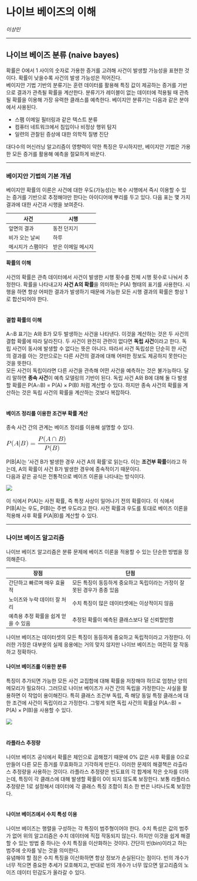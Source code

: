 나이브 베이즈의 이해
================
*이상민*

-----

## 나이브 베이즈 분류 (naive bayes)

확률은 0에서 1 사이의 숫자로 가용한 증거를 고려해 사건이 발생할 가능성을 표현한 것이다. 확률이 낮을수록 사건의 발생 가능성은
적어진다.  
베이지안 기법 기반의 분류기는 훈련 데이터를 활용해 특징 값이 제공하는 증거를 기반으로 결과가 관측될 확률을 계산한다. 분류기가
레이블이 없는 데이터에 적용될 때 관측될 확률을 이용해 가장 유력한 클래스를 예측한다. 베이지안 분류기는 다음과 같은 분야에서
사용된다.

  - 스팸 이메일 필터링과 같은 텍스트 분류
  - 컴퓨터 네트워크에서 침입이나 비정상 행위 탐지
  - 일련의 관찰된 증상에 대한 의학적 질병 진단

대다수의 머신러닝 알고리즘이 영향력이 약한 특징은 무시하지만, 베이지안 기법은 가용한 모든 증거를 활용해 예측을 절묘하게 바꾼다.

-----

### 베이지안 기법의 기본 개념

베이지안 확률의 이론은 사건에 대한 우도(가능성)는 복수 시행에서 즉시 이용할 수 있는 증거를 기반으로 추정해야만 한다는
아이디어에 뿌리를 두고 있다. 다음 표는 몇 가지 결과에 대한 사건과 시행을 보여준다.

| 사건        | 시행         |
| --------- | ---------- |
| 앞면의 결과    | 동전 던지기     |
| 비가 오는 날씨  | 하루         |
| 메시지가 스팸이다 | 받은 이메일 메시지 |

#### 확률의 이해

사건의 확률은 관측 데이터에서 사건이 발생한 시행 횟수를 전체 시행 횟수로 나눠서 추정한다. 확률을 나타내고자 **사건 A의
확률**을 의미하는 P(A) 형태의 표기를 사용한다. 시행을 하면 항상 어떠한 결과가 발생하기 때문에 가능한 모든 시행
결과의 확률은 항상 1로 합산되어야 한다. <br><br>

#### 결합 확률의 이해

A∩B 표기는 A와 B가 모두 발생하는 사건을 나타낸다. 이것을 계산하는 것은 두 사건의 결합 확률에 따라 달라진다. 두 사건이
완전히 관련이 없다면 **독립 사건**이라고 한다. 독립 사건이 동시에 발생할 수 없다는 뜻은 아니다. 따라서 사건 독립성은
단순히 한 사건의 결과를 아는 것만으로는 다른 사건의 결과에 대해 어떠한 정보도 제공하지 못한다는 것을 뜻한다.  
모든 사건이 독립이라면 다른 사건을 관측해 어떤 사건을 예측하는 것은 불가능하다. 달리 말하면 **종속 사건**이 예측 모델링의
기반이 된다. 독립 사건 A와 B에 대해 둘 다 발생할 확률은 P(A∩B) = P(A) × P(B) 처럼 계산할 수 있다.
하지만 종속 사건의 확률을 계산하는 것은 독립 사건의 확률을 계산하는 것보다 복잡하다. <br><br>

#### 베이즈 정리를 이용한 조건부 확률 계산

종속 사건 간의 관계는 베이즈 정리를 이용해 설명할 수 있다.

![](./formula/CodeCogsEqn.png)

P(B|A)는 ’사건 B가 발생한 경우 사건 A의 확률’로 읽는다. 이는 **조건부 확률**이라고 하는데, A의 확률이 사건 B가
발생한 경우에 종속적이기 때문이다.  
다음과 같은 공식은 전통적으로 베이즈 이론을 나타내는 방식이다.

![](./formula/CodeCogsEqn%20\(1\).png)

이 식에서 P(A)는 사전 확률, 즉 특정 사상이 일어나기 전의 확률이다. 이 식에서 P(B|A)는 우도, P(B)는 주변
우도라고 한다. 사전 확률과 우도를 토대로 베이즈 이론을 적용해 사후 확률 P(A|B)를 계산할 수 있다.

-----

### 나이브 베이즈 알고리즘

나이브 베이즈 알고리즘은 분류 문제에 베이즈 이론을 적용할 수 있는 단순한 방법을 정의해준다.

| 장점                    | 단점                                       |
| --------------------- | ---------------------------------------- |
| 간단하고 빠르며 매우 효율적       | 모든 특징이 동등하게 중요하고 독립이라는 가정이 잘못된 경우가 종종 있음 |
| 노이즈와 누락 데이터 잘 처리      | 수치 특징이 많은 데이터셋에는 이상적이지 않음                |
| 예측용 추정 확률을 쉽게 얻을 수 있음 | 추정된 확률이 예측된 클래스보다 덜 신뢰할만함                |

나이브 베이즈는 데이터셋의 모든 특징이 동등하게 중요하고 독립적이라고 가정한다. 이러한 가정은 대부분의 실제 응용에는 거의 맞지
않지만 나이브 베이즈는 여전히 잘 작동하고 정확하다.

#### 나이브 베이즈를 이용한 분류

특징이 추가되면 가능한 모든 사건 교집합에 대해 확률을 저장해야 하므로 엄청난 양의 메모리가 필요하다. 그러므로 나이브 베이즈가
사건 간의 독립을 가정한다는 사실을 활용하면 이 작업이 용이해진다. 특히 클래스 조건부 독립, 즉 해당 동일 특정 클래스에
대한 조건에 사건이 독립이라고 가정한다. 그렇게 되면 독립 사건의 확률실 P(A∩B) = P(A) × P(B)을 사용할 수
있다.

![](./formula/CodeCogsEqn%20\(2\).png) <br><br>

#### 라플라스 추정량

나이브 베이즈 공식에서 확률은 체인으로 곱해졌기 때문에 0% 값은 사후 확률을 0으로 만들어 다른 모든 증거를 무효화하고 기각하게
만든다. 이러한 문제의 해결책은 라츨라스 추정량을 사용하는 것이다. 라플라스 추정량은 빈도표의 각 합계에 작은 숫자를 더하는데,
특징이 각 클래스에 대해 발생할 확률이 0이 되지 않도록 보장한다. 보통 라플라스 추정량은 1로 설정해서 데이터에 각 클래스
특징 조합이 최소 한 번은 나타나도록 보장한다. <br><br>

#### 나이브 베이즈에서 수치 특성 이용

나이브 베이즈는 행렬을 구성하는 각 특징이 범주형이어야 한다. 수치 특성은 값의 범주가 없어 위의 알고리즘은 수치 데이터에 직접
작동되지 않는다. 하지만 이것을 쉽게 해결할 수 있는 방법 중 하나는 수치 특징을 이산화하는 것이다. 간단히 빈(bin)이라고
하는 범주에 숫자를 넣는 것을 의미한다.  
유념해야 할 점은 수치 특징을 이산화하면 항상 정보가 손실된다는 점이다. 빈의 개수가 너무 적으면 중요한 추세가 모호해지고,
반대로 빈의 개수가 너무 많으면 알고리즘의 노이즈 데이터 민감도가 올라갈 수 있다.
